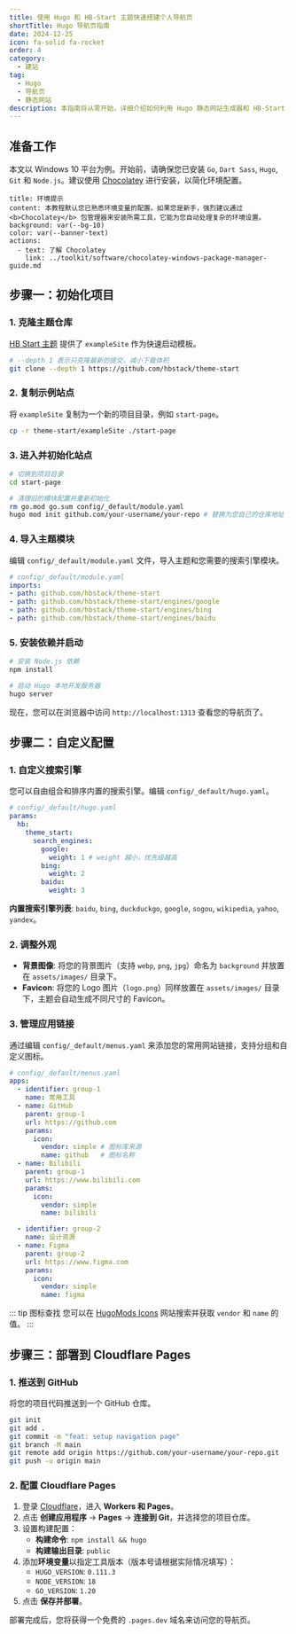 ```yaml
---
title: 使用 Hugo 和 HB-Start 主题快速搭建个人导航页
shortTitle: Hugo 导航页指南
date: 2024-12-25
icon: fa-solid fa-rocket
order: 4
category:
  - 建站
tag:
  - Hugo
  - 导航页
  - 静态网站
description: 本指南将从零开始，详细介绍如何利用 Hugo 静态网站生成器和 HB-Start 主题，搭建、配置一个功能强大且美观的浏览器导航首页，并将其部署到线上。
---
```


## 准备工作

本文以 Windows 10 平台为例。开始前，请确保您已安装 `Go`, `Dart Sass`, `Hugo`, `Git` 和 `Node.js`。建议使用 [Chocolatey](../toolkit/software/chocolatey-windows-package-manager-guide.md) 进行安装，以简化环境配置。

```component VPBanner
title: 环境提示
content: 本教程默认您已熟悉环境变量的配置。如果您是新手，强烈建议通过 <b>Chocolatey</b> 包管理器来安装所需工具，它能为您自动处理复杂的环境设置。
background: var(--bg-10)
color: var(--banner-text)
actions:
  - text: 了解 Chocolatey
    link: ../toolkit/software/chocolatey-windows-package-manager-guide.md
```

## 步骤一：初始化项目

### 1. 克隆主题仓库

[HB Start 主题](https://github.com/hbstack/theme-start) 提供了 `exampleSite` 作为快速启动模板。

```bash
# --depth 1 表示只克隆最新的提交，减小下载体积
git clone --depth 1 https://github.com/hbstack/theme-start
```

### 2. 复制示例站点

将 `exampleSite` 复制为一个新的项目目录，例如 `start-page`。

```bash
cp -r theme-start/exampleSite ./start-page
```

### 3. 进入并初始化站点

```bash
# 切换到项目目录
cd start-page

# 清理旧的模块配置并重新初始化
rm go.mod go.sum config/_default/module.yaml
hugo mod init github.com/your-username/your-repo # 替换为您自己的仓库地址
```

### 4. 导入主题模块

编辑 `config/_default/module.yaml` 文件，导入主题和您需要的搜索引擎模块。

```yaml
# config/_default/module.yaml
imports:
- path: github.com/hbstack/theme-start
- path: github.com/hbstack/theme-start/engines/google
- path: github.com/hbstack/theme-start/engines/bing
- path: github.com/hbstack/theme-start/engines/baidu
```

### 5. 安装依赖并启动

```bash
# 安装 Node.js 依赖
npm install

# 启动 Hugo 本地开发服务器
hugo server
```

现在，您可以在浏览器中访问 `http://localhost:1313` 查看您的导航页了。

## 步骤二：自定义配置

### 1. 自定义搜索引擎

您可以自由组合和排序内置的搜索引擎。编辑 `config/_default/hugo.yaml`。

```yaml
# config/_default/hugo.yaml
params:
  hb:
    theme_start:
      search_engines:
        google:
          weight: 1 # weight 越小，优先级越高
        bing:
          weight: 2
        baidu:
          weight: 3
```

**内置搜索引擎列表**: `baidu`, `bing`, `duckduckgo`, `google`, `sogou`, `wikipedia`, `yahoo`, `yandex`。

### 2. 调整外观

- **背景图像**: 将您的背景图片（支持 `webp`, `png`, `jpg`）命名为 `background` 并放置在 `assets/images/` 目录下。
- **Favicon**: 将您的 Logo 图片（`logo.png`）同样放置在 `assets/images/` 目录下，主题会自动生成不同尺寸的 Favicon。

### 3. 管理应用链接

通过编辑 `config/_default/menus.yaml` 来添加您的常用网站链接，支持分组和自定义图标。

```yaml
# config/_default/menus.yaml
apps:
  - identifier: group-1
    name: 常用工具
  - name: GitHub
    parent: group-1
    url: https://github.com
    params:
      icon:
        vendor: simple # 图标库来源
        name: github   # 图标名称
  - name: Bilibili
    parent: group-1
    url: https://www.bilibili.com
    params:
      icon: 
        vendor: simple
        name: bilibili

  - identifier: group-2
    name: 设计资源
  - name: Figma
    parent: group-2
    url: https://www.figma.com
    params:
      icon:
        vendor: simple
        name: figma
```

::: tip 图标查找
您可以在 [HugoMods Icons](https://icons.hugomods.com/) 网站搜索并获取 `vendor` 和 `name` 的值。
:::

## 步骤三：部署到 Cloudflare Pages

### 1. 推送到 GitHub

将您的项目代码推送到一个 GitHub 仓库。

```bash
git init
git add .
git commit -m "feat: setup navigation page"
git branch -M main
git remote add origin https://github.com/your-username/your-repo.git
git push -u origin main
```

### 2. 配置 Cloudflare Pages

1.  登录 [Cloudflare](https://dash.cloudflare.com/)，进入 **Workers 和 Pages**。
2.  点击 **创建应用程序** → **Pages** → **连接到 Git**，并选择您的项目仓库。
3.  设置构建配置：
    *   **构建命令**: `npm install && hugo`
    *   **构建输出目录**: `public`
4.  添加**环境变量**以指定工具版本（版本号请根据实际情况填写）：
    *   `HUGO_VERSION`: `0.111.3`
    *   `NODE_VERSION`: `18`
    *   `GO_VERSION`: `1.20`
5.  点击 **保存并部署**。

部署完成后，您将获得一个免费的 `.pages.dev` 域名来访问您的导航页。